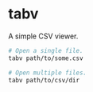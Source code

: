 # tabv

A simple CSV viewer.

```bash
# Open a single file.
tabv path/to/some.csv

# Open multiple files.
tabv path/to/csv/dir
```
